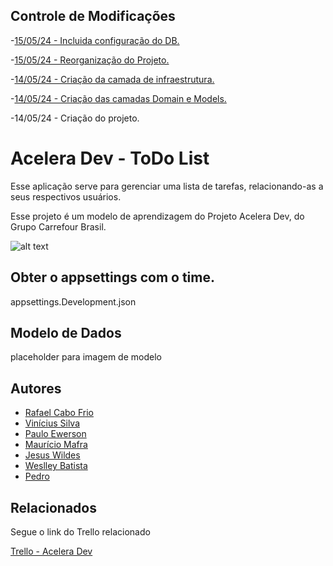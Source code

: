 ## Controle de Modificações

-[15/05/24 - Incluida configuração do DB.](https://github.com/raffacabofrio/acelera-dev-todo-list/pull/5)

-[15/05/24 - Reorganização do Projeto.](https://github.com/raffacabofrio/acelera-dev-todo-list/pull/4)

-[14/05/24 - Criação da camada de infraestrutura.](https://github.com/raffacabofrio/acelera-dev-todo-list/pull/34)

-[14/05/24 - Criação das camadas Domain e Models.](https://github.com/raffacabofrio/acelera-dev-todo-list/pull/1)

-14/05/24 - Criação do projeto.


# Acelera Dev - ToDo List

Esse aplicação serve para gerenciar uma lista de tarefas, relacionando-as a seus respectivos usuários.

Esse projeto é um modelo de aprendizagem do Projeto Acelera Dev, do Grupo Carrefour Brasil.

![alt text](https://media.licdn.com/dms/image/D4D0BAQGrE_UnFL8plQ/company-logo_200_200/0/1708908772188/grupocarrefourbrasil_logo?e=1723680000&v=beta&t=s8_oIbxqF4K8COSGT4kCYgzU0YLA9u0mKqZForzdB0I)

## Obter o appsettings com o time.
appsettings.Development.json
## Modelo de Dados
placeholder para imagem de modelo
## Autores

- [Rafael Cabo Frio](https://github.com/raffacabofrio)
- [Vinícius Silva](https://github.com/viniciusapsilva)
- [Paulo Ewerson](https://github.com/PauloEwerson)
- [Maurício Mafra](https://github.com/Mauricio-Mafra)
- [Jesus Wildes](https://github.com/GhortheBrute)
- [Weslley Batista](https://github.com/wesbats)
- [Pedro](https://github.com/eusouumx1)


## Relacionados

Segue o link do Trello relacionado

[Trello - Acelera Dev](https://trello.com/b/zJeRGV84/acelera-dev-todo-list)

